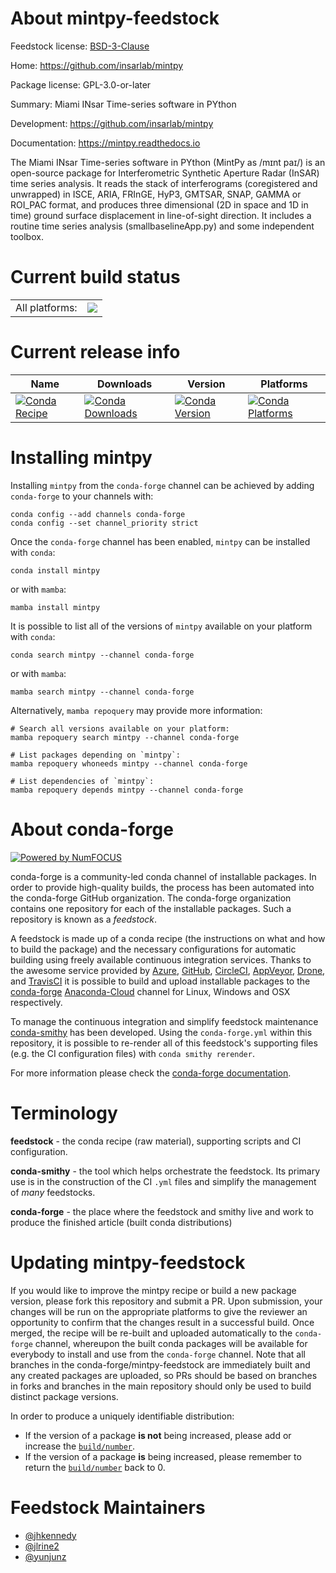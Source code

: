 About mintpy-feedstock
======================

Feedstock license: [BSD-3-Clause](https://github.com/conda-forge/mintpy-feedstock/blob/main/LICENSE.txt)

Home: https://github.com/insarlab/mintpy

Package license: GPL-3.0-or-later

Summary: Miami INsar Time-series software in PYthon

Development: https://github.com/insarlab/mintpy

Documentation: https://mintpy.readthedocs.io

The Miami INsar Time-series software in PYthon (MintPy as /mɪnt paɪ/) is an
open-source package for Interferometric Synthetic Aperture Radar (InSAR)
time series analysis. It reads the stack of interferograms (coregistered and
unwrapped) in ISCE, ARIA, FRInGE, HyP3, GMTSAR, SNAP, GAMMA or ROI_PAC format,
and produces three dimensional (2D in space and 1D in time) ground surface
displacement in line-of-sight direction. It includes a routine time series
analysis (smallbaselineApp.py) and some independent toolbox.


Current build status
====================


<table><tr><td>All platforms:</td>
    <td>
      <a href="https://dev.azure.com/conda-forge/feedstock-builds/_build/latest?definitionId=13832&branchName=main">
        <img src="https://dev.azure.com/conda-forge/feedstock-builds/_apis/build/status/mintpy-feedstock?branchName=main">
      </a>
    </td>
  </tr>
</table>

Current release info
====================

| Name | Downloads | Version | Platforms |
| --- | --- | --- | --- |
| [![Conda Recipe](https://img.shields.io/badge/recipe-mintpy-green.svg)](https://anaconda.org/conda-forge/mintpy) | [![Conda Downloads](https://img.shields.io/conda/dn/conda-forge/mintpy.svg)](https://anaconda.org/conda-forge/mintpy) | [![Conda Version](https://img.shields.io/conda/vn/conda-forge/mintpy.svg)](https://anaconda.org/conda-forge/mintpy) | [![Conda Platforms](https://img.shields.io/conda/pn/conda-forge/mintpy.svg)](https://anaconda.org/conda-forge/mintpy) |

Installing mintpy
=================

Installing `mintpy` from the `conda-forge` channel can be achieved by adding `conda-forge` to your channels with:

```
conda config --add channels conda-forge
conda config --set channel_priority strict
```

Once the `conda-forge` channel has been enabled, `mintpy` can be installed with `conda`:

```
conda install mintpy
```

or with `mamba`:

```
mamba install mintpy
```

It is possible to list all of the versions of `mintpy` available on your platform with `conda`:

```
conda search mintpy --channel conda-forge
```

or with `mamba`:

```
mamba search mintpy --channel conda-forge
```

Alternatively, `mamba repoquery` may provide more information:

```
# Search all versions available on your platform:
mamba repoquery search mintpy --channel conda-forge

# List packages depending on `mintpy`:
mamba repoquery whoneeds mintpy --channel conda-forge

# List dependencies of `mintpy`:
mamba repoquery depends mintpy --channel conda-forge
```


About conda-forge
=================

[![Powered by
NumFOCUS](https://img.shields.io/badge/powered%20by-NumFOCUS-orange.svg?style=flat&colorA=E1523D&colorB=007D8A)](https://numfocus.org)

conda-forge is a community-led conda channel of installable packages.
In order to provide high-quality builds, the process has been automated into the
conda-forge GitHub organization. The conda-forge organization contains one repository
for each of the installable packages. Such a repository is known as a *feedstock*.

A feedstock is made up of a conda recipe (the instructions on what and how to build
the package) and the necessary configurations for automatic building using freely
available continuous integration services. Thanks to the awesome service provided by
[Azure](https://azure.microsoft.com/en-us/services/devops/), [GitHub](https://github.com/),
[CircleCI](https://circleci.com/), [AppVeyor](https://www.appveyor.com/),
[Drone](https://cloud.drone.io/welcome), and [TravisCI](https://travis-ci.com/)
it is possible to build and upload installable packages to the
[conda-forge](https://anaconda.org/conda-forge) [Anaconda-Cloud](https://anaconda.org/)
channel for Linux, Windows and OSX respectively.

To manage the continuous integration and simplify feedstock maintenance
[conda-smithy](https://github.com/conda-forge/conda-smithy) has been developed.
Using the ``conda-forge.yml`` within this repository, it is possible to re-render all of
this feedstock's supporting files (e.g. the CI configuration files) with ``conda smithy rerender``.

For more information please check the [conda-forge documentation](https://conda-forge.org/docs/).

Terminology
===========

**feedstock** - the conda recipe (raw material), supporting scripts and CI configuration.

**conda-smithy** - the tool which helps orchestrate the feedstock.
                   Its primary use is in the construction of the CI ``.yml`` files
                   and simplify the management of *many* feedstocks.

**conda-forge** - the place where the feedstock and smithy live and work to
                  produce the finished article (built conda distributions)


Updating mintpy-feedstock
=========================

If you would like to improve the mintpy recipe or build a new
package version, please fork this repository and submit a PR. Upon submission,
your changes will be run on the appropriate platforms to give the reviewer an
opportunity to confirm that the changes result in a successful build. Once
merged, the recipe will be re-built and uploaded automatically to the
`conda-forge` channel, whereupon the built conda packages will be available for
everybody to install and use from the `conda-forge` channel.
Note that all branches in the conda-forge/mintpy-feedstock are
immediately built and any created packages are uploaded, so PRs should be based
on branches in forks and branches in the main repository should only be used to
build distinct package versions.

In order to produce a uniquely identifiable distribution:
 * If the version of a package **is not** being increased, please add or increase
   the [``build/number``](https://docs.conda.io/projects/conda-build/en/latest/resources/define-metadata.html#build-number-and-string).
 * If the version of a package **is** being increased, please remember to return
   the [``build/number``](https://docs.conda.io/projects/conda-build/en/latest/resources/define-metadata.html#build-number-and-string)
   back to 0.

Feedstock Maintainers
=====================

* [@jhkennedy](https://github.com/jhkennedy/)
* [@jlrine2](https://github.com/jlrine2/)
* [@yunjunz](https://github.com/yunjunz/)

